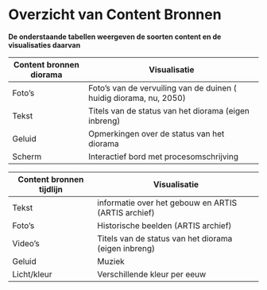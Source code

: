 # Overzicht van Content Bronnen
 **De onderstaande tabellen weergeven de soorten content en de visualisaties daarvan**

| Content bronnen diorama 	| Visualisatie                                                            	|
|----------	|-------------------------------------------------------------------------	|
| Foto’s   	| Foto’s van de vervuiling van de duinen ( huidig diorama, nu, 2050)      	|
| Tekst    	| Titels van de status van het diorama (eigen inbreng)                    	|
| Geluid   	| Opmerkingen over de status van het diorama                              	|
| Scherm    | Interactief bord met procesomschrijving                                   |



| Content bronnen tijdlijn 	| Visualisatie                                             |
|--------------------------	|------------------------------------------------------	   |
| Tekst                    	| informatie over het gebouw en ARTIS (ARTIS archief)     	|
| Foto’s                   	| Historische beelden (ARTIS archief)                   	  |
| Video’s                  	| Titels van de status van het diorama (eigen inbreng)     |
| Geluid                   	| Muziek                                                	  |
| Licht/kleur              	| Verschillende kleur per eeuw                            	|
